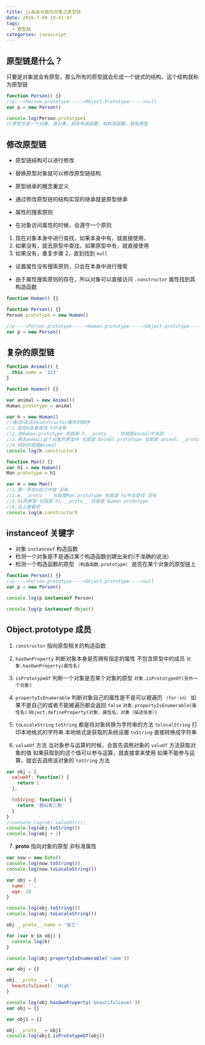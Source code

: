 ```yaml
---
title: js高级与面向对象之原型链
date: 2016-7-09 19:41:47
tags:
  - 原型链
categories: javascript
---
```


## 原型链是什么？

只要是对象就会有原型，那么所有的原型就会形成一个链式的结构，这个结构就称为原型链

<!-- more -->

```js
function Person() {}
//p--->Person.prototype----->Object.Prototype----->null
var p = new Person()

console.log(Person.prototype)
//原型也是一个对象，是对象，就有构造函数，有构造函数，就有原型
```

## 修改原型链

- 原型链结构可以进行修改
- 替换原型对象就可以修改原型链结构

- 原型继承的概念重定义
- 通过修改原型链的结构实现的继承就是原型继承

- 属性的搜索原则
- 在对象访问属性的时候，会遵守一个原则

1. 现在对象本身中进行查找，如果本身中有，就直接使用，
2. 如果没有，就去原型中查找，如果原型中有，就直接使用
3. 如果没有，重复步骤 2，直到找到 `null`

- 设置属性没有搜索原则，只会在本身中进行搜索

- 由于属性搜索原则的存在，所以对象可以直接访问 `.constructor` 属性找到其构造函数

```js
function Human() {}

function Person() {}
Person.prototype = new Human()

//p---->Person.prototype----->Human.prototype----->Object.prototype----->null
var p = new Person()
```

## 复杂的原型链

```js
function Animal() {
  this.name = '123'
}

function Human() {}

var animal = new Animal()
Human.prototype = animal

var h = new Human()
//通过h去访问constructor属性的顺序
//1.现在h自身查找 h中没有
//2.去Human.prototype 也就是 h.__proto___  也就是animal中去找
//3.再去anmail这个对象的原型中 也就是 Animal.prototype 也即是 animal.__proto__ 中去找
//4.找到的就是Animal
console.log(h.constructor)

function Man() {}
var h1 = new Human()
Man.prototype = h1

var m = new Man()
//1.第一步在m自己中找 没有
//2.m.__proto__  也就是Man.prototype 也就是 h1中去查找 没有
//3.h1的原型 也就是 h1.__proto__ 也就是 Human.prototype
//4.去上面看吧
console.log(m.constructor)
```

## instanceof 关键字

- 对象 `instanceof` 构造函数
- 检测一个对象是不是通过某个构造函数创建出来的(不准确的说法)
- 检测一个构造函数的原型 `（构造函数.prototype）` 是否在某个对象的原型链上

```js
function Person() {}
//p---->Person.prototype---->Object.prototype---->null
var p = new Person()

console.log(p instanceof Person)

console.log(p instanceof Object)
```

## Object.prototype 成员

1.  `constructor` 指向原型相关的构造函数
2.  `hasOwnProperty` 判断对象本身是否拥有指定的属性 不包含原型中的成员
    `对象.hasOwnProperty(属性名)`
3.  `isPrototypeOf` 判断一个对象是否某个对象的原型
    `对象.isPrototypeOf(另外一个对象)`
4.  `propertyIsEnumerable` 判断对象自己的属性是不是可以被遍历 `（for-in）` 如果不是自己的或者不能被遍历都会返回 `false`
    `对象.propertyIsEnumerable(属性名)`
    `Object.defineProperty(对象，属性名，对象（描述信息）)`

5.  `toLocaleString` `toString` 都是将对象转换为字符串的方法
    `tolocalString` 打印本地格式的字符串 本地格式是获取的系统设置
    `toString` 直接转换成字符串
6.  `valueOf` 方法
    当对象参与运算的时候，会首先调用对象的 `valuOf` 方法获取对象的值
    如果获取到的这个值可以参与运算，就直接拿来使用
    如果不能参与运算，就会去调用该对象的 `toString` 方法

```js
var obj = {
  valueOf: function() {
    return 1
  },

  toString: function() {
    return '我叫李二狗'
  }
}
//console.log(obj.valueOf());
console.log(obj.toString())
console.log(obj + 1)
```

7. **proto** 指向对象的原型 非标准属性

```js
var now = new Date()
console.log(now.toString())
console.log(now.toLocaleString())

var obj = {
  name: '',
  age: 18
}

console.log(obj.toString())
console.log(obj.toLocaleString())

obj.__proto__.name = '张三'

for (var k in obj) {
  console.log(k)
}

console.log(obj.propertyIsEnumerable('name'))

var obj = {}

obj.__proto__ = {
  beautifulLevel: 'High'
}

console.log(obj.hasOwnProperty('beautifulLevel'))
var obj = {}

var obj1 = {}

obj.__proto__ = obj1
console.log(obj1.isPrototypeOf(obj))
```
